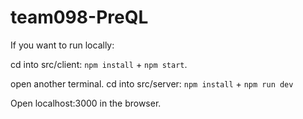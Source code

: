 # team098-PreQL

If you want to run locally:

cd into src/client:
`npm install` + 
`npm start`.

open another terminal.
cd into src/server:
`npm install` + 
`npm run dev`

Open localhost:3000 in the browser.
